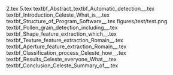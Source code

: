 2.tex
5.tex
textbf_Abstract_textbf_Automatic_detection__.tex
textbf_Introduction_Celeste_What_is__.tex
textbf_Structure_of_Program_Software__.tex
figures/test/test.png
textbf_Pollen_grain_detection_including__.tex
textbf_Shape_feature_extraction_which__.tex
textbf_Texture_feature_extraction_Romain__.tex
textbf_Aperture_feature_extraction_Romain__.tex
textbf_Classification_process_Celeste_how__.tex
textbf_Results_Celeste_everyone_What__.tex
textbf_Conclusion_Celeste_Summary_of__.tex